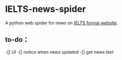 # IELTS-news-spider

A python web spider for news on [IELTS formal website](https://www.chinaielts.org).

## to-do：
-[] UI
-[] notice when news updated
-[] get news text
